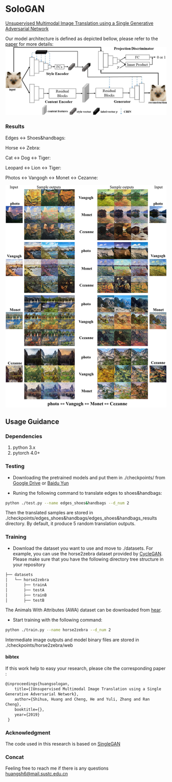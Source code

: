 # SoloGAN
[Unsupervised Multimodal Image Translation using a Single Generative Adversarial Network][0]

Our model architecture is defined as depicted bellow, please refer to the [paper][0] for more details:
<img src='images/Whole_Network_Structure_1.jpg'  width='900px' />

### Results

Edges ↔ Shoes&handbags:

Horse ↔ Zebra:

Cat ↔ Dog ↔ Tiger:

Leopard ↔ Lion ↔ Tiger:

Photos ↔ Vangogh ↔ Monet ↔ Cezanne:

<img src='images/four_domains_results.jpg'  width='900px' />

## Usage Guidance

### Dependencies
1. python 3.x
2. pytorch 4.0+

### Testing

* Downloading the pretrained models and put them in ./checkpoints/ from
[Google Drive](https://drive.google.com/drive/u/1/folders/1ipVSrr-0dAJKqHbqFw7Y8sqfF3GXq5XN) or
[Baidu Yun](https://pan.baidu.com/s/1HixWmTob0uU0TjwZAWqKFg)

* Runing the following command to translate edges to shoes&handbags:
```bash
python ./test.py --name edges_shoes&handbags --d_num 2
```

Then the translated samples are stored in ./checkpoints/edges_shoes&handbags/edges_shoes&handbags_results directory.
By default, it produce 5 random translation outputs.

### Training

* Download the dataset you want to use and move to ./datasets. For example, you can use the horse2zebra dataset provided by [CycleGAN][1].
Please make sure that you have the following directory tree structure in your repository
```
├── datasets
│   └── horse2zebra
│       ├── trainA
│       ├── testA
│       ├── trainB
│       ├── testB
```
The Animals With Attributes (AWA) dataset can be downloaded from [hear][2].
* Start training with the following command:

```bash
python ./train.py --name horse2zebra --d_num 2
```

Intermediate image outputs and model binary files are stored in ./checkpoints/horse2zebra/web

#### bibtex
If this work help to easy your research, please cite the corresponding paper :
```
@inproceedings{huangsologan,
	title={[Unsupervised Multimodal Image Translation using a Single Generative Adversarial Network},
	author={Shihua, Huang and Cheng, He and Yuli, Zhang and Ran Cheng},
	booktitle={},
	year={2019}
 }
 ```

### Acknowledgment

The code used in this research is based on [SingleGAN](https://github.com/Xiaoming-Yu/SingleGAN)

### Concat

Feeling free to reach me if there is any questions <huangsh6@mail.sustc.edu.cn>

[0]: https://arxiv.org/pdf/1901.03353.pdf	"paper"
[1]: https://github.com/junyanz/pytorch-CycleGAN-and-pix2pix "CycleGAN"
[2]: https://cvml.ist.ac.at/AwA2/AwA2-data.zip "AwA2"

